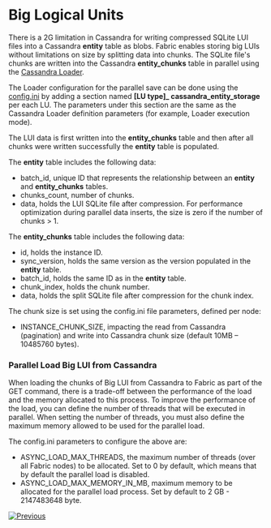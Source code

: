 # Big Logical Units

There is a 2G limitation in Cassandra for writing compressed SQLite LUI files into a Cassandra **entity** table as blobs. Fabric enables storing big LUIs without limitations on size by splitting data into chunks. The SQLite file's chunks are written into the Cassandra **entity_chunks** table in parallel using the [Cassandra Loader](/articles/28_cassandra_loader/01_cassandra_loader_overview.md). 

The Loader configuration for the parallel save can be done using the [config.ini](/articles/02_fabric_architecture/05_fabric_main_configuration_files.md#configini) by adding a section named **[LU type]_ cassandra_entity_storage** per each LU. The parameters under this section are the same as the Cassandra Loader definition parameters (for example, Loader execution mode).

The LUI data is first written into the **entity_chunks** table and then after all chunks were written successfully the **entity** table is populated. 

The **entity** table includes the following data:

* batch_id, unique ID that represents the relationship between an **entity** and **entity_chunks** tables.
* chunks_count, number of chunks.
* data, holds the LUI SQLite file after compression. For performance optimization during  parallel data inserts, the size is zero if the  number of chunks > 1.

The **entity_chunks** table includes the following data:

* id, holds the instance ID.
* sync_version, holds the same version as the version populated in the **entity** table. 
* batch_id, holds the same ID as in the **entity** table.
* chunk_index, holds the chunk number.
* data, holds the split SQLite file after compression for the chunk index.

The chunk size is set using the config.ini file parameters, defined per node:

* INSTANCE_CHUNK_SIZE, impacting the read from Cassandra (pagination) and write into Cassandra chunk size (default 10MB – 10485760 bytes).

### Parallel Load Big LUI from Cassandra

When loading the chunks of Big LUI from Cassandra to Fabric as part of the GET command, there is a trade-off between the performance of the load and the memory allocated to this process. To improve the performance of the load, you can define the number of threads that will be executed in parallel. When setting the number of threads, you must also define the maximum memory allowed to be used for the parallel load. 

The config.ini parameters to configure the above are:

* ASYNC_LOAD_MAX_THREADS, the maximum number of threads (over all Fabric nodes) to be allocated. Set to 0 by default, which means that by default the parallel load is disabled.
* ASYNC_LOAD_MAX_MEMORY_IN_MB, maximum memory to be allocated for the parallel load process. Set by default to 2 GB - 2147483648 byte.



[![Previous](/articles/images/Previous.png)](02_storage_management.md)

